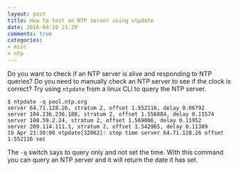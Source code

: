 ```yaml
---
layout: post
title: How to test an NTP server using ntpdate
date: 2016-04-19 21:29
comments: true
categories:
- misc
- ntp
---
```

Do you want to check if an NTP server is alive and responding to NTP queries? Do you need to manually check an NTP server to see if the clock is correct? Try using `ntpdate` from a linux CLI to query the NTP server.

```
$ ntpdate -q pool.ntp.org
server 64.71.128.26, stratum 2, offset 1.552116, delay 0.06792
server 104.236.236.188, stratum 2, offset 1.556884, delay 0.11574
server 108.59.2.24, stratum 2, offset 1.569006, delay 0.11952
server 209.114.111.1, stratum 2, offset 1.542965, delay 0.11389
19 Apr 21:30:06 ntpdate[32062]: step time server 64.71.128.26 offset 1.552116 sec
```

The `-q` switch says to query only and not set the time. With this command you can query an NTP server and it will return the date it has set.



